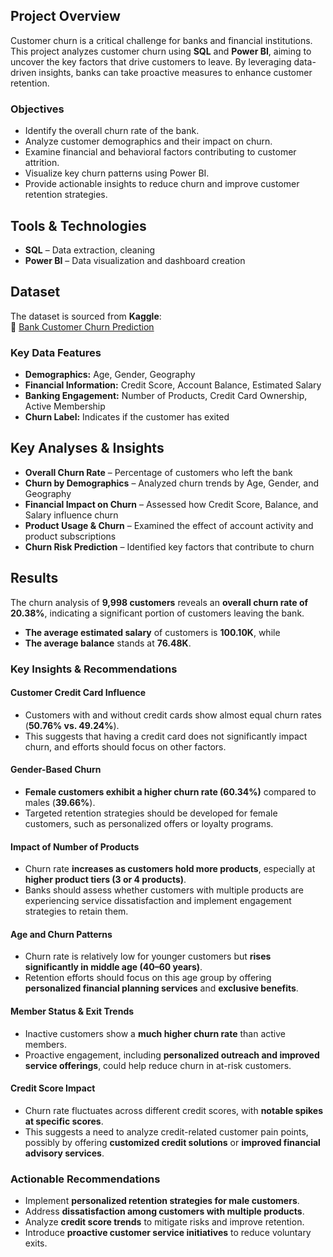 ## Project Overview  
Customer churn is a critical challenge for banks and financial institutions. This project analyzes customer churn using **SQL** and **Power BI**, aiming to uncover the key factors that drive customers to leave. By leveraging data-driven insights, banks can take proactive measures to enhance customer retention.  

### Objectives  
* Identify the overall churn rate of the bank.  
* Analyze customer demographics and their impact on churn.  
* Examine financial and behavioral factors contributing to customer attrition.  
* Visualize key churn patterns using Power BI.  
* Provide actionable insights to reduce churn and improve customer retention strategies.  

## Tools & Technologies  
- **SQL** – Data extraction, cleaning
- **Power BI** – Data visualization and dashboard creation  

## Dataset  
The dataset is sourced from **Kaggle**:  
🔗 [Bank Customer Churn Prediction](https://www.kaggle.com/datasets/shubhammeshram579/bank-customer-churn-prediction)  

### Key Data Features  
- **Demographics:** Age, Gender, Geography  
- **Financial Information:** Credit Score, Account Balance, Estimated Salary  
- **Banking Engagement:** Number of Products, Credit Card Ownership, Active Membership  
- **Churn Label:** Indicates if the customer has exited

## Key Analyses & Insights  
* **Overall Churn Rate** – Percentage of customers who left the bank  
* **Churn by Demographics** – Analyzed churn trends by Age, Gender, and Geography  
* **Financial Impact on Churn** – Assessed how Credit Score, Balance, and Salary influence churn  
* **Product Usage & Churn** – Examined the effect of account activity and product subscriptions  
* **Churn Risk Prediction** – Identified key factors that contribute to churn  

## Results  

The churn analysis of **9,998 customers** reveals an **overall churn rate of 20.38%**, indicating a significant portion of customers leaving the bank.  
- **The average estimated salary** of customers is **100.10K**, while  
- **The average balance** stands at **76.48K**.  

### Key Insights & Recommendations  

#### Customer Credit Card Influence  
- Customers with and without credit cards show almost equal churn rates (**50.76% vs. 49.24%**).  
- This suggests that having a credit card does not significantly impact churn, and efforts should focus on other factors.  

#### Gender-Based Churn  
- **Female customers exhibit a higher churn rate (60.34%)** compared to males (**39.66%**).  
- Targeted retention strategies should be developed for female customers, such as personalized offers or loyalty programs.  

#### Impact of Number of Products  
- Churn rate **increases as customers hold more products**, especially at **higher product tiers (3 or 4 products)**.  
- Banks should assess whether customers with multiple products are experiencing service dissatisfaction and implement engagement strategies to retain them.  

#### Age and Churn Patterns  
- Churn rate is relatively low for younger customers but **rises significantly in middle age (40–60 years)**.  
- Retention efforts should focus on this age group by offering **personalized financial planning services** and **exclusive benefits**.  

#### Member Status & Exit Trends  
- Inactive customers show a **much higher churn rate** than active members.  
- Proactive engagement, including **personalized outreach and improved service offerings**, could help reduce churn in at-risk customers.  

#### Credit Score Impact  
- Churn rate fluctuates across different credit scores, with **notable spikes at specific scores**.  
- This suggests a need to analyze credit-related customer pain points, possibly by offering **customized credit solutions** or **improved financial advisory services**.  

###  Actionable Recommendations  
* Implement **personalized retention strategies for male customers**.  
* Address **dissatisfaction among customers with multiple products**.  
* Analyze **credit score trends** to mitigate risks and improve retention.  
* Introduce **proactive customer service initiatives** to reduce voluntary exits.  
